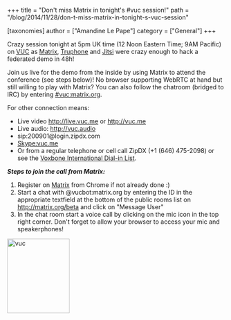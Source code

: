 +++
title = "Don't miss Matrix in tonight's #vuc session!"
path = "/blog/2014/11/28/don-t-miss-matrix-in-tonight-s-vuc-session"

[taxonomies]
author = ["Amandine Le Pape"]
category = ["General"]
+++

Crazy session tonight at 5pm UK time (12 Noon Eastern Time; 9AM Pacific) on <a href="http://www.voipusersconference.org/">VUC</a> as <a href="http://matrix.org">Matrix</a>, <a href="truphone.com">Truphone</a> and <a href="https://jitsi.org/">Jitsi</a> were crazy enough to hack a federated demo in 48h!

Join us live for the demo from the inside by using Matrix to attend the conference (see steps below)! No browser supporting WebRTC at hand but still willing to play with Matrix? You can also follow the chatroom (bridged to IRC) by entering <a href="http://matrix.org/beta/#/room/!AonkiegHRhJtwwFMdk:matrix.org">#vuc:matrix.org</a>.

For other connection means:
<ul>
 <li>Live video <a href="http://live.vuc.me/">http://live.vuc.me</a> or <a href="http://vuc.me">http://vuc.me</a></li>
 <li>Live audio: <a href="http://vuc.audio/">http://vuc.audio</a></li>
 <li>sip:200901@login.zipdx.com</li>
 <li><a href="skype:vuc.me?Call">Skype:vuc.me</a></li>
 <li>Or from a regular telephone or cell call ZipDX (+1 (646) 475-2098) or see the <a title="List of International numbers from Voxbone" href="http://vuc.li/VoxboneVUC">Voxbone International Dial-in List</a>.</li>
</ul>
<em><strong>Steps to join the call from Matrix:</strong></em>
<ol>
 <li>Register on <a href="http://matrix.org/beta">Matrix</a> from Chrome if not already done :)</li>
 <li>Start a chat with @vucbot:matrix.org by entering the ID in the appropriate textfield at the bottom of the public rooms list on <a href="http://matrix.org/beta">http://matrix.org/beta</a> and click on "Message User"</li>
 <li>In the chat room start a voice call by clicking on the mic icon in the top right corner. Don't forget to allow your browser to access your mic and speakerphones!</li>
</ol>
<a href="http://matrix.org/blog/wp-content/uploads/2014/11/vuc.png"><img class="alignnone size-full wp-image-231" src="http://matrix.org/blog/wp-content/uploads/2014/11/vuc.png" alt="vuc" width="144" height="172" /></a>
